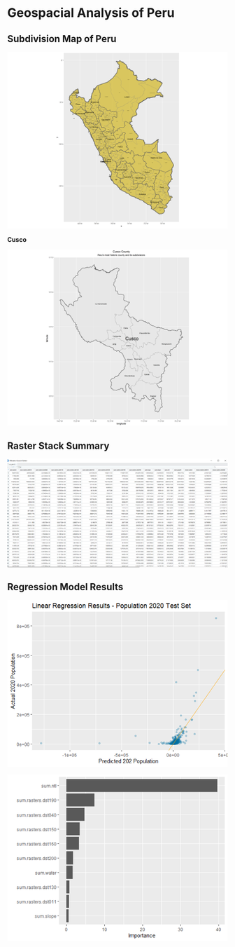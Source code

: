 # Geospacial Analysis of Peru

## Subdivision Map of Peru

![](./Exercise6/Peru.png)


   **Cusco**

![](./Exercise6/Cusco.png)



## Raster Stack Summary
![](./Exercise6/Peru_rasters.png)



## Regression Model Results
![](./Exercise6/Linear_reg.png)




![](./Exercise6/Vip.png)
